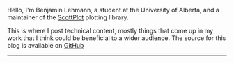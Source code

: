 Hello, I'm Benjamin Lehmann, a student at the University of Alberta, and a maintainer of the [ScottPlot](https://github.com/ScottPlot/ScottPlot) plotting library.

This is where I post technical content, mostly things that come up in my work that I think could be beneficial to a wider audience. The source for this blog is available on [GitHub](https://github.com/bclehmann/bclehmann.github.io)

---
